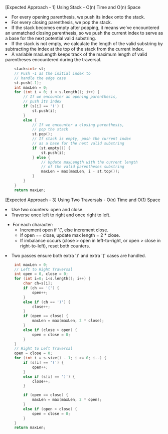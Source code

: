 <p>[Expected Approach - 1] Using Stack - O(n) Time and O(n) Space
<li>For every opening parenthesis, we push its index onto the stack.</li>
<li>For every closing parenthesis, we pop the stack.</li>
<li>If the stack becomes empty after popping, it means we've encountered an unmatched closing parenthesis, so we push the current index to serve as a base for the next potential valid substring.</li>
<li>If the stack is not empty, we calculate the length of the valid substring by subtracting the index at the top of the stack from the current index.</li>
<li>A variable maxLength keeps track of the maximum length of valid parentheses encountered during the traversal.</li>
</p>

```cpp
    stack<int> st;
    // Push -1 as the initial index to 
  	// handle the edge case
    st.push(-1);
    int maxLen = 0;
    for (int i = 0; i < s.length(); i++) {
        // If we encounter an opening parenthesis,
      	// push its index
        if (s[i] == '(') {
            st.push(i);
        } 
        else {
            // If we encounter a closing parenthesis,
          	// pop the stack
            st.pop();
            // If stack is empty, push the current index 
            // as a base for the next valid substring
            if (st.empty()) {
                st.push(i);
            } else {
                // Update maxLength with the current length 
                // of the valid parentheses substring
                maxLen = max(maxLen, i - st.top());
            }
        }
    }
    return maxLen;
```
<p>[Expected Approach - 3] Using Two Traversals - O(n) Time and O(1) Space</p>
<li>Use two counters: open and close.</li>
<li>Traverse once left to right and once right to left.</li>
<ul>
    <li>For each character:
        <ul>
            <li>Increment open if '(', else increment close.</li>
            <li>If open == close, update max length = 2 * close.</li>
            <li>If imbalance occurs (close > open in left-to-right, or open > close in right-to-left),
                reset both counters.</li>
        </ul>
    </li>
</ul>
<li>Two passes ensure both extra ')' and extra '(' cases are handled.</li>


```cpp
    int maxLen = 0;
    // Left to Right Traversal
    int open = 0, close = 0;
    for (int i=0; i<s.length(); i++) {
        char ch=s[i];
        if (ch == '(') {
            open++;
        }
        else if (ch == ')') {
            close++;
        }
        if (open == close) {
            maxLen = max(maxLen, 2 * close);
        }
        else if (close > open) {
            open = close = 0;
        }
    }
    // Right to Left Traversal
    open = close = 0;
    for (int i = s.size() - 1; i >= 0; i--) {
        if (s[i] == '(') {
            open++;
        }
        else if (s[i] == ')') {
            close++;
        }

        if (open == close) {
            maxLen = max(maxLen, 2 * open);
        }
        else if (open > close) {
            open = close = 0;
        }
    }
    return maxLen;

